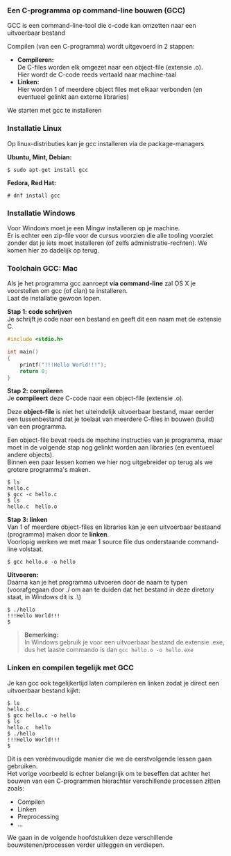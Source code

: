 ### Een C-programma op command-line bouwen (GCC)

GCC is een command-line-tool die c-code kan omzetten naar een uitvoerbaar bestand

Compilen (van een C-programma) wordt uitgevoerd in 2 stappen:

* **Compileren:**  
  De C-files worden elk omgezet naar een object-file (extensie .o).  
  Hier wordt de C-code reeds vertaald naar machine-taal
* **Linken:**  
  Hier worden 1 of meerdere object files met elkaar verbonden (en eventueel gelinkt aan externe libraries)

We starten met gcc te installeren

### Installatie Linux

Op linux-distributies kan je gcc installeren via de package-managers

**Ubuntu, Mint, Debian:**

~~~
$ sudo apt-get install gcc
~~~

**Fedora, Red Hat:**

~~~
# dnf install gcc
~~~

### Installatie Windows

Voor Windows moet je een Mingw installeren op je machine.   
Er is echter een zip-file voor de cursus voorzien die alle tooling voorziet zonder dat je iets moet installeren (of zelfs administratie-rechten).
We komen hier zo dadelijk op terug.

### Toolchain GCC: Mac

Als je het programma gcc aanroept **via command-line** zal OS X je voorstellen om gcc (of clan) te installeren.  
Laat de installatie gewoon lopen.



**Stap 1: code schrijven**  
Je schrijft je code naar een bestand en geeft dit een naam met de extensie C.  

```c
#include <stdio.h>

int main()
{
	printf("!!!Hello World!!!");
    return 0;
}
```

**Stap 2: compileren**  
Je **compileert** deze C-code naar een object-file (extensie .o).  

Deze **object-file** is niet het uiteindelijk uitvoerbaar bestand, maar eerder een tussenbestand dat je toelaat van meerdere C-files in bouwen (build) van een programma.  

Een object-file bevat reeds de machine instructies van je programma, maar moet in de volgende stap nog gelinkt worden aan libraries (en eventueel andere objects).  
Binnen een paar lessen komen we hier nog uitgebreider op terug als we grotere programma's maken.


```{.sh}
$ ls
hello.c
$ gcc -c hello.c
$ ls
hello.c  hello.o
```

**Stap 3: linken**  
Van 1 of meerdere object-files en libraries kan je een uitvoerbaar bestaand (programma) maken door te **linken**.  
Voorlopig werken we met maar 1 source file dus onderstaande command-line volstaat.

```{.sh}
$ gcc hello.o -o hello
```

**Uitvoeren:**  
Daarna kan je het programma uitvoeren door de naam te typen  
(voorafgegaan door ./  om aan te duiden dat het bestand in deze diretory staat, in Windows dit is .\\)

```{.sh}
$ ./hello
!!!Hello World!!!
$
```

> **Bemerking:**  
> In Windows gebruik je voor een uitvoerbaar bestand de extensie .exe, dus het laaste commando is dan ```gcc hello.o -o hello.exe```

### Linken en compilen tegelijk met GCC  

Je kan gcc ook tegelijkertijd laten compileren en linken zodat je direct een uitvoerbaar bestand kijkt:

```{.sh}
$ ls
hello.c
$ gcc hello.c -o hello
$ ls
hello.c  hello
$ ./hello
!!!Hello World!!!
$
```

Dit is een veréénvoudigde manier die we de eerstvolgende lessen gaan gebruiken.  
Het vorige voorbeeld is echter belangrijk om te beseffen dat achter het bouwen van een C-programmen hierachter verschillende processen zitten zoals:

* Compilen
* Linken
* Preprocessing
* ...

We gaan in de volgende hoofdstukken deze verschillende bouwstenen/processen verder uitleggen en verdiepen.
